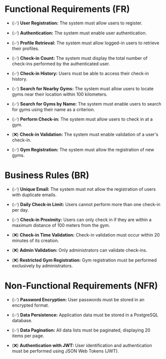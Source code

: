 # Functional Requirements (FR)
- (✅) **User Registration:** The system must allow users to register.

- (✅) **Authentication:** The system must enable user authentication.

- (✅) **Profile Retrieval:** The system must allow logged-in users to retrieve their profiles.

- (✅) **Check-in Count:** The system must display the total number of check-ins performed by the authenticated user.

- (✅) **Check-in History:** Users must be able to access their check-in history.

- (✅) **Search for Nearby Gyms:** The system must allow users to locate gyms near their location within 100 kilometers.

- (✅) **Search for Gyms by Name:** The system must enable users to search for gyms using their name as a criterion.

- (✅) **Perform Check-in:** The system must allow users to check in at a gym.

- (❌) **Check-in Validation:** The system must enable validation of a user's check-in.

- (✅) **Gym Registration:** The system must allow the registration of new gyms.


# Business Rules (BR)
- (✅) **Unique Email:** The system must not allow the registration of users with duplicate emails.

- (✅) **Daily Check-in Limit:** Users cannot perform more than one check-in per day.

- (✅) **Check-in Proximity:** Users can only check in if they are within a maximum distance of 100 meters from the gym.

- (❌) **Check-in Time Validation:** Check-in validation must occur within 20 minutes of its creation.

- (❌) **Admin Validation:** Only administrators can validate check-ins.

- (❌) **Restricted Gym Registration:** Gym registration must be performed exclusively by administrators.


# Non-Functional Requirements (NFR)
- (✅) **Password Encryption:** User passwords must be stored in an encrypted format.

- (✅) **Data Persistence:** Application data must be stored in a PostgreSQL database.

- (✅) **Data Pagination:** All data lists must be paginated, displaying 20 items per page.

- (❌) **Authentication with JWT:** User identification and authentication must be performed using JSON Web Tokens (JWT).